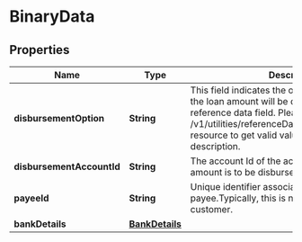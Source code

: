 # BinaryData

## Properties
Name | Type | Description | Notes
------------ | ------------- | ------------- | -------------
**disbursementOption** | **String** | This field indicates the options/mode in which the loan amount will be disbursed. This is a reference data field. Please use /v1/utilities/referenceData/{disbursementOption} resource to get valid value of this field with description. | 
**disbursementAccountId** | **String** | The account Id of the account to which Loan amount is to be disbursed. |  [optional]
**payeeId** | **String** | Unique identifier associated with the payee.Typically, this is not displayed to the customer. |  [optional]
**bankDetails** | [**BankDetails**](BankDetails.md) |  |  [optional]
